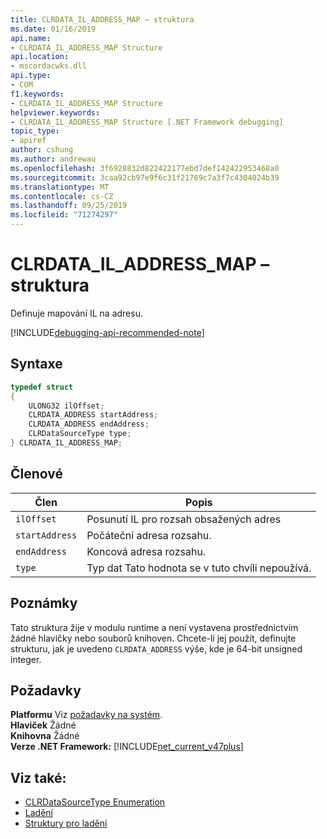 ```yaml
---
title: CLRDATA_IL_ADDRESS_MAP – struktura
ms.date: 01/16/2019
api.name:
- CLRDATA_IL_ADDRESS_MAP Structure
api.location:
- mscordacwks.dll
api.type:
- COM
f1.keywords:
- CLRDATA_IL_ADDRESS_MAP Structure
helpviewer.keywords:
- CLRDATA_IL_ADDRESS_MAP Structure [.NET Framework debugging]
topic_type:
- apiref
author: cshung
ms.author: andrewau
ms.openlocfilehash: 3f6928832d822422177ebd7def142422953468a0
ms.sourcegitcommit: 3caa92cb97e9f6c31f21769c7a3f7c4304024b39
ms.translationtype: MT
ms.contentlocale: cs-CZ
ms.lasthandoff: 09/25/2019
ms.locfileid: "71274297"
---
```

# <a name="clrdata_il_address_map-structure"></a>CLRDATA_IL_ADDRESS_MAP – struktura

Definuje mapování IL na adresu.

[!INCLUDE[debugging-api-recommended-note](../../../../includes/debugging-api-recommended-note.md)]

## <a name="syntax"></a>Syntaxe

```cpp
typedef struct
{
    ULONG32 ilOffset;
    CLRDATA_ADDRESS startAddress;
    CLRDATA_ADDRESS endAddress;
    CLRDataSourceType type;
} CLRDATA_IL_ADDRESS_MAP;
```

## <a name="members"></a>Členové

| Člen         | Popis                                            |
| -------------- | ------------------------------------------------------ |
| `ilOffset`     | Posunutí IL pro rozsah obsažených adres              |
| `startAddress` | Počáteční adresa rozsahu.                        |
| `endAddress`   | Koncová adresa rozsahu.                          |
| `type`         | Typ dat Tato hodnota se v tuto chvíli nepoužívá. |

## <a name="remarks"></a>Poznámky

Tato struktura žije v modulu runtime a není vystavena prostřednictvím žádné hlavičky nebo souborů knihoven. Chcete-li jej použít, definujte strukturu, jak je uvedeno `CLRDATA_ADDRESS` výše, kde je 64-bit unsigned integer.

## <a name="requirements"></a>Požadavky

**Platformu** Viz [požadavky na systém](../../get-started/system-requirements.md).  
**Hlaviček** Žádné  
**Knihovna** Žádné   
**Verze .NET Framework:** [!INCLUDE[net_current_v47plus](../../../../includes/net-current-v47plus.md)]  

## <a name="see-also"></a>Viz také:

- [CLRDataSourceType Enumeration](clrdatasourcetype-enumeration.md)
- [Ladění](index.md)
- [Struktury pro ladění](debugging-structures.md)
